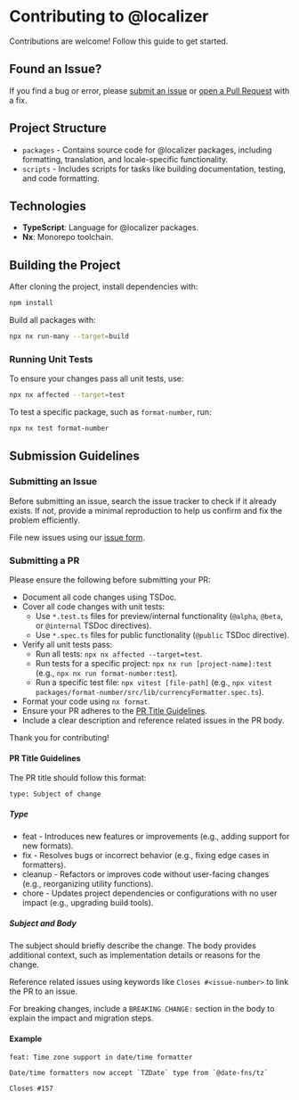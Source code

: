 # Contributing to @localizer

Contributions are welcome! Follow this guide to get started.

## Found an Issue?

If you find a bug or error, please [submit an issue](https://github.com/124c4a/localizer/issues/new/choose) or [open a Pull Request](https://github.com/124c4a/localizer/blob/master/CONTRIBUTING.md#submit-pr) with a fix.

## Project Structure

- `packages` - Contains source code for @localizer packages, including formatting, translation, and locale-specific functionality.
- `scripts` - Includes scripts for tasks like building documentation, testing, and code formatting.

## Technologies

- **TypeScript**: Language for @localizer packages.
- **Nx**: Monorepo toolchain.

## Building the Project

After cloning the project, install dependencies with:

```bash
npm install
```

Build all packages with:

```bash
npx nx run-many --target=build
```

### Running Unit Tests

To ensure your changes pass all unit tests, use:

```bash
npx nx affected --target=test
```

To test a specific package, such as `format-number`, run:

```bash
npx nx test format-number
```

## Submission Guidelines

### <a name="submit-issue"></a> Submitting an Issue

Before submitting an issue, search the issue tracker to check if it already exists. If not, provide a minimal reproduction to help us confirm and fix the problem efficiently.

File new issues using our [issue form](https://github.com/124c4a/localizer/issues/new/choose).

### <a name="submit-pr"></a> Submitting a PR

Please ensure the following before submitting your PR:

- Document all code changes using TSDoc.
- Cover all code changes with unit tests:
  - Use `*.test.ts` files for preview/internal functionality (`@alpha`, `@beta`, or `@internal` TSDoc directives).
  - Use `*.spec.ts` files for public functionality (`@public` TSDoc directive).
- Verify all unit tests pass:
  - Run all tests: `npx nx affected --target=test`.
  - Run tests for a specific project: `npx nx run [project-name]:test` (e.g., `npx nx run format-number:test`).
  - Run a specific test file: `npx vitest [file-path]` (e.g., `npx vitest packages/format-number/src/lib/currencyFormatter.spec.ts`).
- Format your code using `nx format`.
- Ensure your PR adheres to the [PR Title Guidelines](#pr-title-guidelines).
- Include a clear description and reference related issues in the PR body.

Thank you for contributing!

#### PR Title Guidelines

The PR title should follow this format:

```plain
type: Subject of change
```

##### Type

- feat - Introduces new features or improvements (e.g., adding support for new formats).
- fix - Resolves bugs or incorrect behavior (e.g., fixing edge cases in formatters).
- cleanup - Refactors or improves code without user-facing changes (e.g., reorganizing utility functions).
- chore - Updates project dependencies or configurations with no user impact (e.g., upgrading build tools).

##### Subject and Body

The subject should briefly describe the change. The body provides additional context, such as implementation details or reasons for the change.

Reference related issues using keywords like `Closes #<issue-number>` to link the PR to an issue.

For breaking changes, include a `BREAKING CHANGE:` section in the body to explain the impact and migration steps.

#### Example

```plain
feat: Time zone support in date/time formatter

Date/time formatters now accept `TZDate` type from `@date-fns/tz`

Closes #157
```
